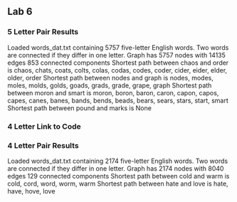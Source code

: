 ## Lab 6
### 5 Letter Pair Results
Loaded words_dat.txt containing 5757 five-letter English words.
Two words are connected if they differ in one letter.
Graph has 5757 nodes with 14135 edges
853 connected components
Shortest path between chaos and order is
chaos, chats, coats, colts, colas, codas, codes, coder, cider, eider, elder, older, order
Shortest path between nodes and graph is
nodes, modes, moles, molds, golds, goads, grads, grade, grape, graph
Shortest path between moron and smart is
moron, boron, baron, caron, capon, capos, capes, canes, banes, bands, bends, beads, bears, sears, stars, start, smart
Shortest path between pound and marks is
None

### 4 Letter Link to Code

### 4 Letter Pair Results
Loaded words_dat.txt containing 2174 five-letter English words.
Two words are connected if they differ in one letter.
Graph has 2174 nodes with 8040 edges
129 connected components
Shortest path between cold and warm is
cold, cord, word, worm, warm
Shortest path between hate and love is
hate, have, hove, love
